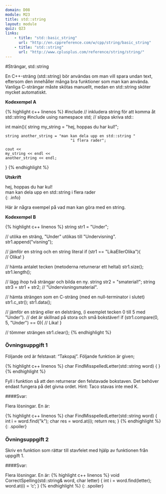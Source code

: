 ```yaml
---
domain: D08
module: M23
title: std::string
layout: module
quiz: Q23
links:
    - title: "std::basic_string"
      url: "http://en.cppreference.com/w/cpp/string/basic_string"
    - title: "std::string"
      url: "http://www.cplusplus.com/reference/string/string/"
---
```


#Strängar, std::string

En C++-sträng (std::string) bör användas om man vill spara undan text, 
eftersom den innehåller många bra funktioner som man kan använda. 
Vanliga C-strängar måste skötas manuellt, medan en std::string sköter mycket automatiskt.

__Kodexempel A__

{% highlight c++ linenos %}
    #include <iostream>
// inkludera string för att komma åt std::string
#include <string>
using namespace std; // slippa skriva std::
 
int main(){
    string my_string = "hej, hoppas du har kul!";
 
    string another_string = "man kan dela upp en std::string "
                                 "i flera rader";
 
    cout <<
    my_string << endl <<
    another_string << endl;
}
{% endhighlight %}

__Utskrift__

hej, hoppas du har kul!  
man kan dela upp en std::string i flera rader  
{: .info}

Här är några exempel på vad man kan göra med en string.

__Kodexempel B__

{% highlight c++ linenos %}
string str1 = "Under";
 
// utöka en sträng, "Under" utökas till "Undervisning".
str1.append("visning"); 
 
 
// jämför en string och en string literal
if (str1 == "LikaEllerOlika"){  
    // Olika!
}
 
 
// hämta antalet tecken (metoderna returnerar ett heltal)
str1.size();
str1.length();
 
 
// lägg ihop två strängar och bilda en ny.
string str2 = "smaterial!";
string str3 = str1 + str2;  // "Undervisningsmaterial".
                           
 
// hämta strängen som en C-sträng (med en null-terminator i slutet)
str1.c_str();
str1.data();
 
 
// jämför en sträng eller en delsträng, (i exemplet tecken 0 till 5 med "Under").
// det är skillnad på stora och små bokstäver!
if (str1.compare(0, 5, "Under") == 0){
    // Lika!
}
 
 
// tömmer strängen 
str1.clear();
{% endhighlight %}

### Övningsuppgift 1

Följande ord är felstavat: “Takopaj”. Följande funktion är given;

{% highlight c++ linenos %}
char FindMisspelledLetter(std::string word)
{
}
{% endhighlight %}

Fyll i funktion så att den returnerar den felstavade bokstaven. Det behöver endast fungera på det givna ordet. Hint: Taco stavas inte med K.

####Svar:

Flera lösningar. En är:

{% highlight c++ linenos %}
char FindMisspelledLetter(std::string word)
{
    int i = word.find("k");
    char res = word.at(i);
    return res;
}
{% endhighlight %}
{: .spoiler}

### Övningsuppgift 2

Skriv en funktion som rättar till stavfelet med hjälp av funktionen från uppgift 1.

####Svar:

Flera lösningar. En är:
{% highlight c++ linenos %}
void CorrectSpelling(std::string& word, char letter)
{
    int i = word.find(letter);
    word.at(i) = ‘c’;
}
{% endhighlight %}
{: .spoiler}